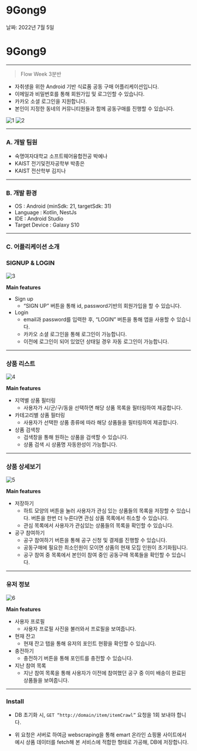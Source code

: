 # 9Gong9

날짜: 2022년 7월 5일

# 9Gong9

---

> Flow Week 3분반
> 
- 자취생을 위한 Android 기반 식료품 공동 구매 어플리케이션입니다.
- 이메일과 비밀번호를 통해 회원가입 및 로그인할 수 있습니다.
- 카카오 소셜 로그인을 지원합니다.
- 본인이 지정한 동네의 커뮤니티원들과 함께 공동구매를 진행할 수 있습니다.

![1](https://user-images.githubusercontent.com/76472415/184139044-0334dc95-cd45-4bbf-b1ee-b5c7226b2ba0.PNG)
![2](https://user-images.githubusercontent.com/76472415/184139082-b378968f-6640-49fd-86ba-099603f093d3.PNG)

    
---

### A. 개발 팀원

- 숙명여자대학교 소프트웨어융합전공 박예나
- KAIST 전기및전자공학부 박종은
- KAIST 전산학부 김지나

---

### B. 개발 환경

- OS : Android (minSdk: 21, targetSdk: 31)
- Language : Kotlin, NestJs
- IDE : Android Studio
- Target Device : Galaxy S10

---

### C. 어플리케이션 소개

### SIGNUP & LOGIN

![3](https://user-images.githubusercontent.com/76472415/184139124-cbc4609e-f66a-48c5-b039-8aa822b52315.PNG)

    
**Main features**

- Sign up
    - “SIGN UP” 버튼을 통해 id, password기반의 회원가입을 할 수 있습니다.
- Login
    - email과 password를 입력한 후, “LOGIN” 버튼을 통해 앱을 사용할 수 있습니다.
    - 카카오 소셜 로그인을 통해 로그인이 가능합니다.
    - 이전에 로그인이 되어 있었던 상태일 경우 자동 
로그인이 가능합니다.

---

### 상품 리스트

![4](https://user-images.githubusercontent.com/76472415/184139183-eeb65784-5125-4c7a-89cc-2724f827451b.PNG)

**Main features**

- 지역별 상품 필터링
    - 사용자가 시/군/구/동을 선택하면 해당 상품 목록을 필터링하여 제공합니다.
- 카테고리별 상품 필터링
    - 사용자가 선택한 상품 종류에 따라 해당 상품들을 필터링하여 제공합니다.
- 상품 검색창
    - 검색창을 통해 원하는 상품을 검색할 수 있습니다.
    - 상품 검색 시 상품명 자동완성이 가능합니다.

---

### 상품 상세보기

![5](https://user-images.githubusercontent.com/76472415/184139236-e9abc6c6-e55c-47b1-ae61-a638bf6888ef.PNG)
    
**Main features**

- 저장하기
    - 하트 모양의 버튼을 눌러 사용자가 관심 있는 상품들의 목록을 저장할 수 있습니다. 버튼을 한번 더 누른다면 관심 상품 목록에서 취소할 수 있습니다.
    - 관심 목록에서 사용자가 관심있는 상품들의 목록을 확인할 수 있습니다.
- 공구 참여하기
    - 공구 참여하기 버튼을 통해 공구 신청 및 결제를 진행할 수 있습니다.
    - 공동구매에 필요한 최소인원이 모이면 상품의 현재 모집 인원이 초기화됩니다.
    - 공구 참여 중 목록에서 본인이 참여 중인 공동구매 목록들을 확인할 수 있습니다.

---

### 유저 정보

![6](https://user-images.githubusercontent.com/76472415/184139259-64778529-42e6-4441-91fe-7f8ede65fc78.PNG)
    
**Main features**

- 사용자 프로필
    - 사용자 프로필 사진을 불러와서 프로필을 보여줍니다.
- 현재 잔고
    - 현재 잔고 탭을 통해 유저의 포인트 현황을 확인할 수 있습니다.
- 충전하기
    - 충전하기 버튼을 통해 포인트를 충전할 수 있습니다.
- 지난 참여 목록
    - 지난 참여 목록을 통해 사용자가 이전에 참여했던 공구 중 이미 배송이 완료된 상품들을 보여줍니다.

---

### Install

- DB 초기화 시, ```GET “http://domain/item/itemCrawl”``` 요청을 1회 보내야 합니다.

- 위 요청은 서버로 하여금 webscraping을 통해 emart 온라인 쇼핑몰 사이트에서 예시 상품 데이터를 fetch해 본 서비스에 적합한 형태로 가공해, DB에 저장합니다.

